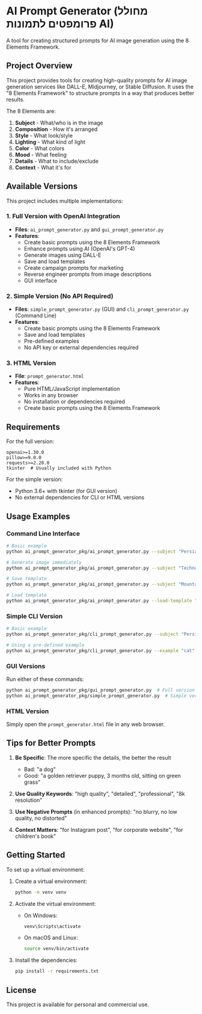 # AI Prompt Generator (מחולל פרומפטים לתמונות AI)

A tool for creating structured prompts for AI image generation using the 8 Elements Framework.

## Project Overview

This project provides tools for creating high-quality prompts for AI image generation services like DALL-E, Midjourney, or Stable Diffusion. It uses the "8 Elements Framework" to structure prompts in a way that produces better results.

The 8 Elements are:

1. **Subject** - What/who is in the image
2. **Composition** - How it's arranged
3. **Style** - What look/style
4. **Lighting** - What kind of light
5. **Color** - What colors
6. **Mood** - What feeling
7. **Details** - What to include/exclude
8. **Context** - What it's for

## Available Versions

This project includes multiple implementations:

### 1. Full Version with OpenAI Integration

- **Files**: `ai_prompt_generator.py` and `gui_prompt_generator.py`
- **Features**:
  - Create basic prompts using the 8 Elements Framework
  - Enhance prompts using AI (OpenAI's GPT-4)
  - Generate images using DALL-E
  - Save and load templates
  - Create campaign prompts for marketing
  - Reverse engineer prompts from image descriptions
  - GUI interface

### 2. Simple Version (No API Required)

- **Files**: `simple_prompt_generator.py` (GUI) and `cli_prompt_generator.py` (Command Line)
- **Features**:
  - Create basic prompts using the 8 Elements Framework
  - Save and load templates
  - Pre-defined examples
  - No API key or external dependencies required

### 3. HTML Version

- **File**: `prompt_generator.html`
- **Features**:
  - Pure HTML/JavaScript implementation
  - Works in any browser
  - No installation or dependencies required
  - Create basic prompts using the 8 Elements Framework

## Requirements

For the full version:

```
openai>=1.30.0
pillow>=9.0.0
requests>=2.28.0
tkinter  # Usually included with Python
```

For the simple version:

- Python 3.6+ with tkinter (for GUI version)
- No external dependencies for CLI or HTML versions

## Usage Examples

### Command Line Interface

```bash
# Basic example
python ai_prompt_generator_pkg/ai_prompt_generator.py --subject "Persian cat" --style "professional photography" --enhance

# Generate image immediately
python ai_prompt_generator_pkg/ai_prompt_generator.py --subject "Technology company logo" --style "minimalist" --colors "blue and white" --generate

# Save template
python ai_prompt_generator_pkg/ai_prompt_generator.py --subject "Mountain landscape" --style "oil painting" --mood "calm" --save-template "mountain_template.json"

# Load template
python ai_prompt_generator_pkg/ai_prompt_generator.py --load-template "mountain_template.json" --enhance --generate
```

### Simple CLI Version

```bash
# Basic example
python ai_prompt_generator_pkg/cli_prompt_generator.py --subject "Persian cat" --style "professional photography"

# Using a pre-defined example
python ai_prompt_generator_pkg/cli_prompt_generator.py --example "cat"
```

### GUI Versions

Run either of these commands:

```bash
python ai_prompt_generator_pkg/gui_prompt_generator.py  # Full version with OpenAI integration
python ai_prompt_generator_pkg/simple_prompt_generator.py  # Simple version without API requirements
```

### HTML Version

Simply open the `prompt_generator.html` file in any web browser.

## Tips for Better Prompts

1. **Be Specific**: The more specific the details, the better the result

   - Bad: "a dog"
   - Good: "a golden retriever puppy, 3 months old, sitting on green grass"

2. **Use Quality Keywords**:
   "high quality", "detailed", "professional", "8k resolution"

3. **Use Negative Prompts** (in enhanced prompts):
   "no blurry, no low quality, no distorted"

4. **Context Matters**:
   "for Instagram post", "for corporate website", "for children's book"

## Getting Started

To set up a virtual environment:

1.  Create a virtual environment:

    ```bash
    python -m venv venv
    ```

2.  Activate the virtual environment:

    - On Windows:

      ```bash
      venv\Scripts\activate
      ```

    - On macOS and Linux:

      ```bash
      source venv/bin/activate
      ```

3.  Install the dependencies:

    ```bash
    pip install -r requirements.txt
    ```

## License

This project is available for personal and commercial use.

